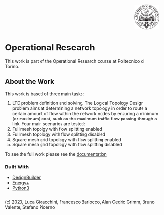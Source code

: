 <p align="right">
<img src="fig/polito.png" alt="Logo" width="80" height="80">
</p>

# Operational Research
This work is part of the Operational Research course at Politecnico di Torino.  

<!-- ABSTRACT -->
## About the Work
This work is based of three main tasks:
1. LTD problem definition and solving. The Logical Topology Design problem aims at determining a network topology in order to route a certain amount of flow within the network nodes by ensuring a minimum (or maximum) cost, such as the maximum traffic flow passing through a link. Four main scenarios are tested:
  1. Full mesh topolgy with flow splitting enabled
  2. Full mesh topology with flow splitting disabled
  3. Square mesh grid topology with flow splitting enabled
  4. Square mesh grid topology with flow splitting disabled


To see the full work please see the [documentation](https://github.com/lucagioacchini/ict4BuildingDesign/tree/master/docs/ICT4BD.pdf)

### Built With
* [DesignBuilder](http://designbuilderitalia.it/)
* [Energy+](https://energyplus.net/)
* [Python3](https://www.python.org/download/releases/3.0/)


## 
(c) 2020, Luca Gioacchini, Francesco Barlocco, Alan Cedric Grimm, Bruno Valente, Stefano Picerno
